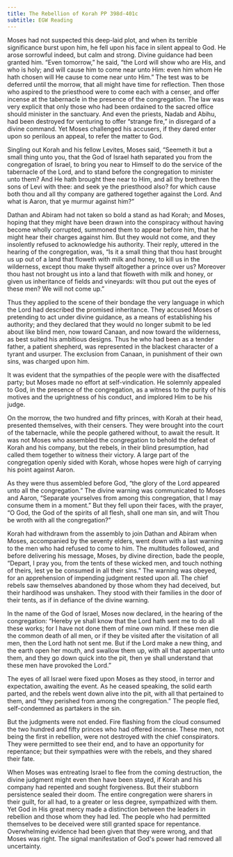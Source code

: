 ```yaml
---
title: The Rebellion of Korah PP 398d-401c
subtitle: EGW Reading
---
```


Moses had not suspected this deep-laid plot, and when its terrible significance burst upon him, he fell upon his face in silent appeal to God. He arose sorrowful indeed, but calm and strong. Divine guidance had been granted him. “Even tomorrow,” he said, “the Lord will show who are His, and who is holy; and will cause him to come near unto Him: even him whom He hath chosen will He cause to come near unto Him.” The test was to be deferred until the morrow, that all might have time for reflection. Then those who aspired to the priesthood were to come each with a censer, and offer incense at the tabernacle in the presence of the congregation. The law was very explicit that only those who had been ordained to the sacred office should minister in the sanctuary. And even the priests, Nadab and Abihu, had been destroyed for venturing to offer “strange fire,” in disregard of a divine command. Yet Moses challenged his accusers, if they dared enter upon so perilous an appeal, to refer the matter to God.

Singling out Korah and his fellow Levites, Moses said, “Seemeth it but a small thing unto you, that the God of Israel hath separated you from the congregation of Israel, to bring you near to Himself to do the service of the tabernacle of the Lord, and to stand before the congregation to minister unto them? And He hath brought thee near to Him, and all thy brethren the sons of Levi with thee: and seek ye the priesthood also? for which cause both thou and all thy company are gathered together against the Lord. And what is Aaron, that ye murmur against him?”

Dathan and Abiram had not taken so bold a stand as had Korah; and Moses, hoping that they might have been drawn into the conspiracy without having become wholly corrupted, summoned them to appear before him, that he might hear their charges against him. But they would not come, and they insolently refused to acknowledge his authority. Their reply, uttered in the hearing of the congregation, was, “Is it a small thing that thou hast brought us up out of a land that floweth with milk and honey, to kill us in the wilderness, except thou make thyself altogether a prince over us? Moreover thou hast not brought us into a land that floweth with milk and honey, or given us inheritance of fields and vineyards: wilt thou put out the eyes of these men? We will not come up.”

Thus they applied to the scene of their bondage the very language in which the Lord had described the promised inheritance. They accused Moses of pretending to act under divine guidance, as a means of establishing his authority; and they declared that they would no longer submit to be led about like blind men, now toward Canaan, and now toward the wilderness, as best suited his ambitious designs. Thus he who had been as a tender father, a patient shepherd, was represented in the blackest character of a tyrant and usurper. The exclusion from Canaan, in punishment of their own sins, was charged upon him.

It was evident that the sympathies of the people were with the disaffected party; but Moses made no effort at self-vindication. He solemnly appealed to God, in the presence of the congregation, as a witness to the purity of his motives and the uprightness of his conduct, and implored Him to be his judge.

On the morrow, the two hundred and fifty princes, with Korah at their head, presented themselves, with their censers. They were brought into the court of the tabernacle, while the people gathered without, to await the result. It was not Moses who assembled the congregation to behold the defeat of Korah and his company, but the rebels, in their blind presumption, had called them together to witness their victory. A large part of the congregation openly sided with Korah, whose hopes were high of carrying his point against Aaron.

As they were thus assembled before God, “the glory of the Lord appeared unto all the congregation.” The divine warning was communicated to Moses and Aaron, “Separate yourselves from among this congregation, that I may consume them in a moment.” But they fell upon their faces, with the prayer, “O God, the God of the spirits of all flesh, shall one man sin, and wilt Thou be wroth with all the congregation?”

Korah had withdrawn from the assembly to join Dathan and Abiram when Moses, accompanied by the seventy elders, went down with a last warning to the men who had refused to come to him. The multitudes followed, and before delivering his message, Moses, by divine direction, bade the people, “Depart, I pray you, from the tents of these wicked men, and touch nothing of theirs, lest ye be consumed in all their sins.” The warning was obeyed, for an apprehension of impending judgment rested upon all. The chief rebels saw themselves abandoned by those whom they had deceived, but their hardihood was unshaken. They stood with their families in the door of their tents, as if in defiance of the divine warning.

In the name of the God of Israel, Moses now declared, in the hearing of the congregation: “Hereby ye shall know that the Lord hath sent me to do all these works; for I have not done them of mine own mind. If these men die the common death of all men, or if they be visited after the visitation of all men, then the Lord hath not sent me. But if the Lord make a new thing, and the earth open her mouth, and swallow them up, with all that appertain unto them, and they go down quick into the pit, then ye shall understand that these men have provoked the Lord.”

The eyes of all Israel were fixed upon Moses as they stood, in terror and expectation, awaiting the event. As he ceased speaking, the solid earth parted, and the rebels went down alive into the pit, with all that pertained to them, and “they perished from among the congregation.” The people fled, self-condemned as partakers in the sin.

But the judgments were not ended. Fire flashing from the cloud consumed the two hundred and fifty princes who had offered incense. These men, not being the first in rebellion, were not destroyed with the chief conspirators. They were permitted to see their end, and to have an opportunity for repentance; but their sympathies were with the rebels, and they shared their fate.

When Moses was entreating Israel to flee from the coming destruction, the divine judgment might even then have been stayed, if Korah and his company had repented and sought forgiveness. But their stubborn persistence sealed their doom. The entire congregation were sharers in their guilt, for all had, to a greater or less degree, sympathized with them. Yet God in His great mercy made a distinction between the leaders in rebellion and those whom they had led. The people who had permitted themselves to be deceived were still granted space for repentance. Overwhelming evidence had been given that they were wrong, and that Moses was right. The signal manifestation of God's power had removed all uncertainty.